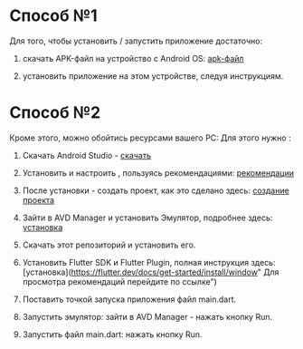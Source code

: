 
# Способ №1
Для того, чтобы установить / запустить приложение  достаточно:

1. скачать APK-файл на устройство с Android OS: [apk-файл](https://drive.google.com/file/d/11uLwgXvhsC-k481cCUcrk4bx4tbFwcsI/view?usp=sharing "Для скачивания перейдите по ссылке")

2. установить приложение на этом устройстве, следуя инструкциям.

# Способ №2
Кроме этого, можно обойтись ресурсами вашего PC:
Для этого нужно :

1. Скачать Android Studio -  [скачать](https://developer.android.com/studio/?gclid=Cj0KCQjwgJv4BRCrARIsAB17JI52OaFk47_fuVPzcxY9dEk5Ahk6v3NI1FHZTg_phsib9q9RzqoTPPUaAvHREALw_wcB&authuser=1&gclsrc=aw.ds "Для скачивания перейдите по ссылке")

2. Установить и настроить , пользуясь рекомендациями: [рекомендации](https://developer.android.com/studio/install "Для просмотра рекомендаций перейдите по ссылке")

3. После установки - создать проект, как это сделано здесь: [создание проекта](https://developer.android.com/training/basics/firstapp/creating-project "Для просмотра рекомендаций перейдите по ссылке")

4. Зайти в AVD Manager и установить Эмулятор, подробнее здесь: [установка](https://developer.android.com/studio/run/managing-avds "Для просмотра рекомендаций перейдите по ссылке") 

5. Скачать этот репозиторий и установить его.

6. Установить Flutter SDK и Flutter Plugin, полная инструкция здесь:  [установка](https://flutter.dev/docs/get-started/install/window" Для просмотра рекомендаций перейдите по ссылке") 

7. Поставить точкой запуска приложения файл main.dart.

8. Запустить эмулятор: зайти в AVD Manager - нажать кнопку Run.

9. Запустить файл main.dart: нажать кнопку Run.
